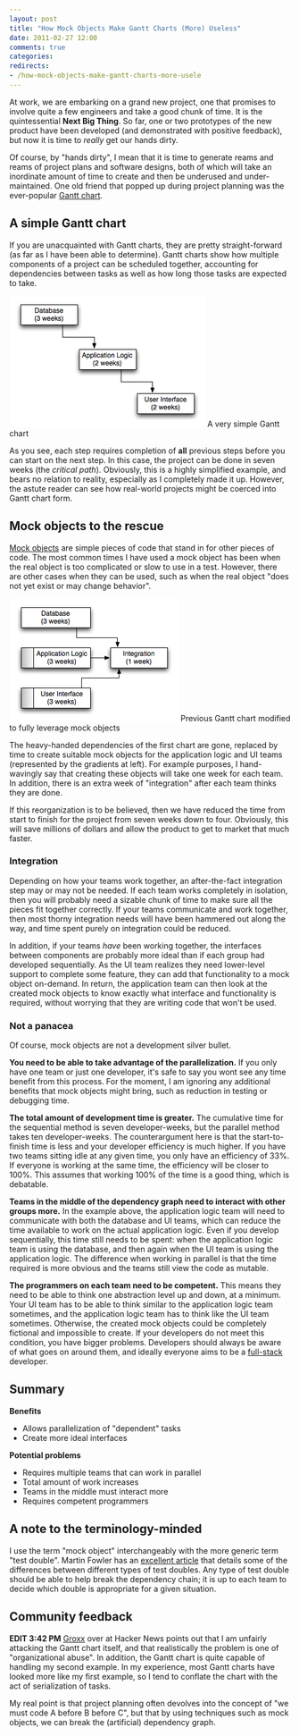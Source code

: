 ```yaml
---
layout: post
title: "How Mock Objects Make Gantt Charts (More) Useless"
date: 2011-02-27 12:00
comments: true
categories:
redirects:
- /how-mock-objects-make-gantt-charts-more-usele
---
```


At work, we are embarking on a grand new project, one that promises to
involve quite a few engineers and take a good chunk of time. It is the
quintessential **Next Big Thing**. So far, one or two
prototypes of the new product have been developed (and demonstrated
with positive feedback), but now it is time to *really* get our
hands dirty.

Of course, by "hands dirty", I mean that it is time to generate reams
and reams of project plans and software designs, both of which will
take an inordinate amount of time to create and then be underused and
under-maintained. One old friend that popped up during project
planning was the ever-popular [Gantt chart][gantt].

<!--more-->

## A simple Gantt chart

If you are unacquainted with Gantt charts, they are pretty
straight-forward (as far as I have been able to determine). Gantt
charts show how multiple components of a project can be scheduled
together, accounting for dependencies between tasks as well as how
long those tasks are expected to take.

<div class="image_with_caption">
  <img src="/images/blog/gantt-1.png" alt="simple Gantt chart" />
  <span>A very simple Gantt chart</span>
</div>

As you see, each step requires completion of **all** previous steps
before you can start on the next step. In this case, the project can
be done in seven weeks (the *critical path*). Obviously, this is a
highly simplified example, and bears no relation to reality,
especially as I completely made it up. However, the astute reader can
see how real-world projects might be coerced into Gantt chart form.

## Mock objects to the rescue

[Mock objects][mock] are simple pieces of code that stand in for other
pieces of code. The most common times I have used a mock object has
been when the real object is too complicated or slow to use in a
test. However, there are other cases when they can be used, such as
when the real object "does not yet exist or may change behavior".

<div class="image_with_caption">
  <img src="/images/blog/gantt-2.png" alt="Gantt chart using mock objects" />
  <span>Previous Gantt chart modified to fully leverage mock objects</span>
</div>

The heavy-handed dependencies of the first chart are gone, replaced by
time to create suitable mock objects for the application logic and UI
teams (represented by the gradients at left). For example purposes, I
hand-wavingly say that creating these objects will take one week for
each team. In addition, there is an extra week of "integration" after
each team thinks they are done.

If this reorganization is to be believed, then we have reduced the
time from start to finish for the project from seven weeks down to
four. Obviously, this will save millions of dollars and allow the
product to get to market that much faster.

### Integration

Depending on how your teams work together, an after-the-fact
integration step may or may not be needed. If each team works
completely in isolation, then you will probably need a sizable chunk
of time to make sure all the pieces fit together correctly. If your
teams communicate and work together, then most thorny integration
needs will have been hammered out along the way, and time spent purely
on integration could be reduced.

In addition, if your teams *have* been working together, the
interfaces between components are probably more ideal than if each
group had developed sequentially. As the UI team realizes they need
lower-level support to complete some feature, they can add that
functionality to a mock object on-demand. In return, the application
team can then look at the created mock objects to know exactly what
interface and functionality is required, without worrying that they
are writing code that won't be used.

### Not a panacea

Of course, mock objects are not a development silver bullet.

**You need to be able to take advantage of the parallelization.** If
you only have one team or just one developer, it's safe to say you
wont see any time benefit from this process. For the moment, I am
ignoring any additional benefits that mock objects might bring, such
as reduction in testing or debugging time.

**The total amount of development time is greater.** The cumulative
time for the sequential method is seven developer-weeks, but the
parallel method takes ten developer-weeks. The counterargument here is
that the start-to-finish time is less and your developer efficiency is
much higher. If you have two teams sitting idle at any given time, you
only have an efficiency of 33%. If everyone is working at the same
time, the efficiency will be closer to 100%. This assumes that working
100% of the time is a good thing, which is debatable.

**Teams in the middle of the dependency graph need to interact with
other groups more.** In the example above, the application logic team
will need to communicate with both the database and UI teams, which
can reduce the time available to work on the actual application
logic. Even if you develop sequentially, this time still needs to be
spent: when the application logic team is using the database, and then
again when the UI team is using the application logic. The difference
when working in parallel is that the time required is more obvious and
the teams still view the code as mutable.

**The programmers on each team need to be competent.** This means they
need to be able to think one abstraction level up and down, at a
minimum. Your UI team has to be able to think similar to the
application logic team sometimes, and the application logic team has
to think like the UI team sometimes. Otherwise, the created mock
objects could be completely fictional and impossible to create. If
your developers do not meet this condition, you have bigger
problems. Developers should always be aware of what goes on around
them, and ideally everyone aims to be a [full-stack][fullstack]
developer.

## Summary

**Benefits**

- Allows parallelization of "dependent" tasks
- Create more ideal interfaces

**Potential problems**

- Requires multiple teams that can work in parallel
- Total amount of work increases
- Teams in the middle must interact more
- Requires competent programmers

## A note to the terminology-minded

I use the term "mock object" interchangeably with the more generic
term "test double". Martin Fowler has an [excellent
article][mock-v-stub] that details some of the differences between different
types of test doubles. Any type of test double should be able to help
break the dependency chain; it is up to each team to decide which
double is appropriate for a given situation.

## Community feedback

**EDIT 3:42 PM** [Groxx][groxx] over at Hacker News points out that I
am unfairly attacking the Gantt chart itself, and that realistically
the problem is one of "organizational abuse". In addition, the Gantt
chart is quite capable of handling my second example. In my
experience, most Gantt charts have looked more like my first
example, so I tend to conflate the chart with the act of
serialization of tasks.

My real point is that project planning often devolves into the concept
of "we must code A before B before C", but that by using techniques
such as mock objects, we can break the (artificial) dependency graph.

[gantt]: http://en.wikipedia.org/wiki/Gantt_chart
[mock]: http://en.wikipedia.org/wiki/Mock_object
[fullstack]: http://www.facebook.com/note.php?note_id=461505383919
[mock-v-stub]: http://martinfowler.com/articles/mocksArentStubs.html
[groxx]: http://news.ycombinator.com/item?id=2268686
